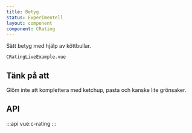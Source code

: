 ```yaml
---
title: Betyg
status: Experimentell
layout: component
component: CRating
---
```


Sätt betyg med hjälp av köttbullar.

```import live-example
CRatingLiveExample.vue
```

## Tänk på att

Glöm inte att komplettera med ketchup, pasta och kanske lite grönsaker.

## API

:::api
vue:c-rating
:::

